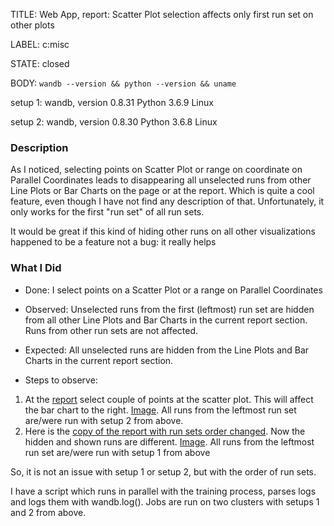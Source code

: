 TITLE:
Web App, report: Scatter Plot selection affects only first run set on other plots

LABEL:
c:misc

STATE:
closed

BODY:
`wandb --version && python --version && uname`

setup 1:
wandb, version 0.8.31
Python 3.6.9
Linux

setup 2:
wandb, version 0.8.30
Python 3.6.8
Linux
### Description

As I noticed, selecting points on Scatter Plot or range on coordinate on Parallel Coordinates leads to disappearing all unselected runs from other Line Plots or Bar Charts on the page or at the report. Which is quite a cool feature, even though I have not find any description of that. Unfortunately, it only works for the first "run set" of all run sets.

It would be great if this kind of hiding other runs on all other visualizations happened to be a feature not a bug: it really helps

### What I Did

- Done:
I select points on a Scatter Plot or a range on Parallel Coordinates

- Observed:
Unselected runs from the first (leftmost) run set are hidden from all other Line Plots and Bar Charts in the current report section. Runs from other run sets are not affected.

- Expected:
All unselected runs are hidden from the Line Plots and Bar Charts in the current report section.

- Steps to observe:
1.  At the [report](https://app.wandb.ai/b0hd4n/multitarget-mt/reports/Report-1-for-github-issue--Vmlldzo4MTYwNg) select couple of points at the scatter plot. This will affect the bar chart to the right. [Image](https://i.ibb.co/CvJzmBJ/report-1.png). All runs from the leftmost run set are/were run with setup 2 from above.
2.  Here is the [copy of the report with run sets order changed](https://app.wandb.ai/b0hd4n/multitarget-mt/reports/Report-2-for-github-issue--Vmlldzo4MTU3Mw). Now the hidden and shown runs are different. [Image](https://i.ibb.co/rcWQ61F/report-2.png). All runs from the leftmost run set are/were run with setup 1 from above

So, it is not an issue with setup 1 or setup 2, but with the order of run sets.


I have a script which runs in parallel with the training process, parses logs and logs them with wandb.log(). 
Jobs are run on two clusters with setups 1 and 2 from above.



